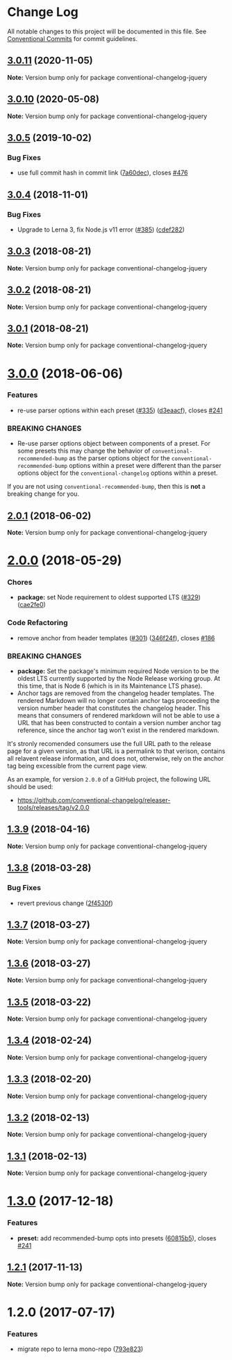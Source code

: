 # Change Log

All notable changes to this project will be documented in this file.
See [Conventional Commits](https://conventionalcommits.org) for commit guidelines.

## [3.0.11](https://github.com/conventional-changelog/conventional-changelog/compare/conventional-changelog-jquery@3.0.10...conventional-changelog-jquery@3.0.11) (2020-11-05)

**Note:** Version bump only for package conventional-changelog-jquery





## [3.0.10](https://github.com/conventional-changelog/conventional-changelog/compare/conventional-changelog-jquery@3.0.6...conventional-changelog-jquery@3.0.10) (2020-05-08)

**Note:** Version bump only for package conventional-changelog-jquery





## [3.0.5](https://github.com/conventional-changelog/conventional-changelog/compare/conventional-changelog-jquery@3.0.4...conventional-changelog-jquery@3.0.5) (2019-10-02)


### Bug Fixes

* use full commit hash in commit link ([7a60dec](https://github.com/conventional-changelog/conventional-changelog/commit/7a60dec)), closes [#476](https://github.com/conventional-changelog/conventional-changelog/issues/476)





## [3.0.4](https://github.com/conventional-changelog/conventional-changelog/compare/conventional-changelog-jquery@3.0.3...conventional-changelog-jquery@3.0.4) (2018-11-01)


### Bug Fixes

* Upgrade to Lerna 3, fix Node.js v11 error ([#385](https://github.com/conventional-changelog/conventional-changelog/issues/385)) ([cdef282](https://github.com/conventional-changelog/conventional-changelog/commit/cdef282))





<a name="3.0.3"></a>
## [3.0.3](https://github.com/conventional-changelog/conventional-changelog/compare/conventional-changelog-jquery@3.0.2...conventional-changelog-jquery@3.0.3) (2018-08-21)




**Note:** Version bump only for package conventional-changelog-jquery

<a name="3.0.2"></a>
## [3.0.2](https://github.com/conventional-changelog/conventional-changelog/compare/conventional-changelog-jquery@3.0.1...conventional-changelog-jquery@3.0.2) (2018-08-21)




**Note:** Version bump only for package conventional-changelog-jquery

<a name="3.0.1"></a>
## [3.0.1](https://github.com/conventional-changelog/conventional-changelog/compare/conventional-changelog-jquery@3.0.0...conventional-changelog-jquery@3.0.1) (2018-08-21)




**Note:** Version bump only for package conventional-changelog-jquery

<a name="3.0.0"></a>
# [3.0.0](https://github.com/conventional-changelog/conventional-changelog/compare/conventional-changelog-jquery@2.0.1...conventional-changelog-jquery@3.0.0) (2018-06-06)


### Features

* re-use parser options within each preset ([#335](https://github.com/conventional-changelog/conventional-changelog/issues/335)) ([d3eaacf](https://github.com/conventional-changelog/conventional-changelog/commit/d3eaacf)), closes [#241](https://github.com/conventional-changelog/conventional-changelog/issues/241)


### BREAKING CHANGES

* Re-use parser options object between components of a preset. For some
presets this may change the behavior of `conventional-recommended-bump`
as the parser options object for the `conventional-recommended-bump` options
within a preset were different than the parser options object for the
`conventional-changelog` options within a preset.

If you are not using `conventional-recommended-bump`, then this is
**not** a breaking change for you.




<a name="2.0.1"></a>
## [2.0.1](https://github.com/conventional-changelog/conventional-changelog/compare/conventional-changelog-jquery@2.0.0...conventional-changelog-jquery@2.0.1) (2018-06-02)




**Note:** Version bump only for package conventional-changelog-jquery

<a name="2.0.0"></a>
# [2.0.0](https://github.com/conventional-changelog/conventional-changelog/compare/conventional-changelog-jquery@1.3.9...conventional-changelog-jquery@2.0.0) (2018-05-29)


### Chores

* **package:** set Node requirement to oldest supported LTS ([#329](https://github.com/conventional-changelog/conventional-changelog/issues/329)) ([cae2fe0](https://github.com/conventional-changelog/conventional-changelog/commit/cae2fe0))


### Code Refactoring

* remove anchor from header templates ([#301](https://github.com/conventional-changelog/conventional-changelog/issues/301)) ([346f24f](https://github.com/conventional-changelog/conventional-changelog/commit/346f24f)), closes [#186](https://github.com/conventional-changelog/conventional-changelog/issues/186)


### BREAKING CHANGES

* **package:** Set the package's minimum required Node version to be the oldest LTS
currently supported by the Node Release working group. At this time,
that is Node 6 (which is in its Maintenance LTS phase).
* Anchor tags are removed from the changelog header templates. The
rendered Markdown will no longer contain anchor tags proceeding the
version number header that constitutes the changelog header. This means
that consumers of rendered markdown will not be able to use a URL that
has been constructed to contain a version number anchor tag reference,
since the anchor tag won't exist in the rendered markdown.

It's stronly recomended consumers use the full URL path to the release
page for a given version, as that URL is a permalink to that verison,
contains all relavent release information, and does not, otherwise, rely
on the anchor tag being excessible from the current page view.

As an example, for version `2.0.0` of a GitHub project, the following
URL should be used:
- https://github.com/conventional-changelog/releaser-tools/releases/tag/v2.0.0




<a name="1.3.9"></a>
## [1.3.9](https://github.com/conventional-changelog/conventional-changelog/compare/conventional-changelog-jquery@1.3.8...conventional-changelog-jquery@1.3.9) (2018-04-16)




**Note:** Version bump only for package conventional-changelog-jquery

<a name="1.3.8"></a>
## [1.3.8](https://github.com/conventional-changelog/conventional-changelog/compare/conventional-changelog-jquery@1.3.7...conventional-changelog-jquery@1.3.8) (2018-03-28)


### Bug Fixes

* revert previous change ([2f4530f](https://github.com/conventional-changelog/conventional-changelog/commit/2f4530f))




<a name="1.3.7"></a>
## [1.3.7](https://github.com/conventional-changelog/conventional-changelog/compare/conventional-changelog-jquery@1.3.6...conventional-changelog-jquery@1.3.7) (2018-03-27)




**Note:** Version bump only for package conventional-changelog-jquery

<a name="1.3.6"></a>
## [1.3.6](https://github.com/conventional-changelog/conventional-changelog/compare/conventional-changelog-jquery@1.3.5...conventional-changelog-jquery@1.3.6) (2018-03-27)




**Note:** Version bump only for package conventional-changelog-jquery

<a name="1.3.5"></a>
## [1.3.5](https://github.com/conventional-changelog/conventional-changelog/compare/conventional-changelog-jquery@1.3.4...conventional-changelog-jquery@1.3.5) (2018-03-22)




**Note:** Version bump only for package conventional-changelog-jquery

<a name="1.3.4"></a>
## [1.3.4](https://github.com/conventional-changelog/conventional-changelog/compare/conventional-changelog-jquery@1.3.3...conventional-changelog-jquery@1.3.4) (2018-02-24)




**Note:** Version bump only for package conventional-changelog-jquery

<a name="1.3.3"></a>
## [1.3.3](https://github.com/conventional-changelog/conventional-changelog/compare/conventional-changelog-jquery@1.3.2...conventional-changelog-jquery@1.3.3) (2018-02-20)




**Note:** Version bump only for package conventional-changelog-jquery

<a name="1.3.2"></a>
## [1.3.2](https://github.com/conventional-changelog/conventional-changelog-jquery/compare/conventional-changelog-jquery@1.3.1...conventional-changelog-jquery@1.3.2) (2018-02-13)




**Note:** Version bump only for package conventional-changelog-jquery

<a name="1.3.1"></a>
## [1.3.1](https://github.com/conventional-changelog/conventional-changelog-jquery/compare/conventional-changelog-jquery@1.3.0...conventional-changelog-jquery@1.3.1) (2018-02-13)




**Note:** Version bump only for package conventional-changelog-jquery

<a name="1.3.0"></a>
# [1.3.0](https://github.com/conventional-changelog/conventional-changelog-jquery/compare/conventional-changelog-jquery@1.2.1...conventional-changelog-jquery@1.3.0) (2017-12-18)


### Features

* **preset:** add recommended-bump opts into presets ([60815b5](https://github.com/conventional-changelog/conventional-changelog-jquery/commit/60815b5)), closes [#241](https://github.com/conventional-changelog/conventional-changelog-jquery/issues/241)




<a name="1.2.1"></a>
## [1.2.1](https://github.com/conventional-changelog/conventional-changelog-jquery/compare/conventional-changelog-jquery@1.2.0...conventional-changelog-jquery@1.2.1) (2017-11-13)




**Note:** Version bump only for package conventional-changelog-jquery

<a name="1.2.0"></a>
# 1.2.0 (2017-07-17)


### Features

* migrate repo to lerna mono-repo ([793e823](https://github.com/conventional-changelog/conventional-changelog-jquery/commit/793e823))
